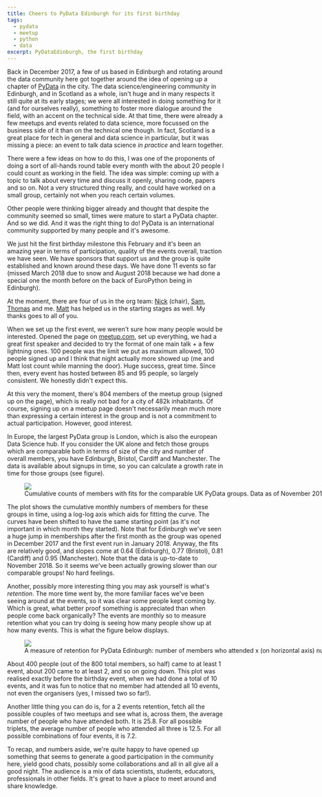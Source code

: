 ```yaml
---
title: Cheers to PyData Edinburgh for its first birthday
tags:
  - pydata
  - meetup
  - python
  - data
excerpt: PyDataEdinburgh, the first birthday
---
```


Back in December 2017, a few of us based in Edinburgh and rotating around the data community here got together around the idea of opening up a chapter of [PyData](https://pydata.org/) in the city. The data science/engineering community in Edinburgh, and in Scotland as a whole, isn't huge and in many respects it still quite at its early stages; we were all interested in doing something for it (and for ourselves really), something to foster more dialogue around the field, with an accent on the technical side. At that time, there were already a few meetups and events related to data science, more focussed on the business side of it than on the technical one though. In fact, Scotland is a great place for tech in general and data science in particular, but it was missing a piece: an event to talk data science *in practice* and learn together.

There were a few ideas on how to do this, I was one of the proponents of doing a sort of all-hands round table every month with the about 20 people I could count as working in the field. The idea was simple: coming up with a topic to talk about every time and discuss it openly, sharing code, papers and so on. Not a very structured thing really, and could have worked on a small group, certainly not when you reach certain volumes.

Other people were thinking bigger already and thought that despite the community seemed so small, times were mature to start a PyData chapter. And so we did. And it was the right thing to do! PyData is an international community supported by many people and it's awesome.

We just hit the first birthday milestone this February and it's been an amazing year in terms of participation, quality of the events overall, traction we have seen. We have sponsors that support us and the group is quite established and known around these days. We have done 11 events so far (missed March 2018 due to snow and August 2018 because we had done a special one the month before on the back of EuroPython being in Edinburgh).

At the moment, there are four of us in the org team: [Nick](https://twitter.com/njr0) (chair), [Sam](https://twitter.com/lilacpatsy), [Thomas](https://twitter.com/tttthomasssss) and me. [Matt](https://twitter.com/TheLeanAcademic) has helped us in the starting stages as well. My thanks goes to all of you.

When we set up the first event, we weren't sure how many people would be interested. Opened the page on [meetup.com](https://www.meetup.com/PyData-Edinburgh/), set up everything, we had a great first speaker and decided to try the format of one main talk + a few lightning ones. 100 people was the limit we put as maximum allowed, 100 people signed up and I think that night actually more showed up (me and Matt lost count while manning the door). Huge success, great time. Since then, every event has hosted between 85 and 95 people, so largely consistent. We honestly didn't expect this.

At this very the moment, there's 804 members of the meetup group (signed up on the page), which is really not bad for a city of 482k inhabitants. Of course, signing up on a meetup page doesn't necessarily mean much more than expressing a certain interest in the group and is not a commitment to actual participation. However, good interest.

In Europe, the largest PyData group is London, which is also the european Data Science hub. If you consider the UK alone and fetch those groups which are comparable both in terms of size of the city and number of overall members, you have Edinburgh, Bristol, Cardiff and Manchester. The data is available about signups in time, so you can calculate a growth rate in time for those groups (see figure).

<figure class="responsive" style="width: 800px">
  <img src="{{ site.url }}{{site.posts_images_path}}pydata-cummembers.jpg">
  <figcaption>Cumulative counts of members with fits for the comparable UK PyData groups. Data as of November 2018.</figcaption>
</figure>

The plot shows the cumulative monthly numbers of members for these groups in time, using a log-log axis which aids for fitting the curve. The curves have been shifted to have the same starting point (as it's not important in which month they started). Note that for Edinburgh we've seen a huge jump in memberships after the first month as the group was opened in December 2017 and the first event run in January 2018. Anyway, the fits are relatively good, and slopes come at 0.64 (Edinburgh), 0.77 (Bristol), 0.81 (Cardiff) and 0.95 (Manchester). Note that the data is up-to-date to November 2018. So it seems we've been actually growing slower than our comparable groups! No hard feelings.

Another, possibly more interesting thing you may ask yourself is what's *retention*. The more time went by, the more familiar faces we've been seeing around at the events, so it was clear some people kept coming by. Which is great, what better proof something is appreciated than when people come back organically? The events are monthly so to measure retention what you can try doing is seeing how many people show up at how many events. This is what the figure below displays.

<figure class="responsive" style="width: 800px">
  <img src="{{ site.url }}{{site.posts_images_path}}pydata-retention.jpg">
  <figcaption>A measure of retention for PyData Edinburgh: number of members who attended x (on horizontal axis) number of events.</figcaption>
</figure>

About 400 people (out of the 800 total members, so half) came to at least 1 event, about 200 came to at least 2, and so on going down. This plot was realised exactly before the birthday event, when we had done a total of 10 events, and it was fun to notice that no member had attended all 10 events, not even the organisers (yes, I missed two so far!).

Another little thing you can do is, for a 2 events retention, fetch all the possible couples of two meetups and see what is, across them, the average number of people who have attended both. It is 25.8. For all possible triplets, the average number of people who attended all three is 12.5. For all possible combinations of four events, it is 7.2.

To recap, and numbers aside, we're quite happy to have opened up something that seems to generate a good participation in the community here, yield good chats, possibly some collaborations and all in all give all a good night. The audience is a mix of data scientists, students, educators, professionals in other fields. It's great to have a place to meet around and share knowledge.
